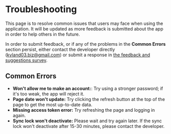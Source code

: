 # Troubleshooting

This page is to resolve common issues that users may face when using the application. It will be updated as more feedback is submitted about the app in order to help others in the future. 

In order to submit feedback, or if any of the problems in the **Common Errors** section persist, either contact the developer directly (kyland03.biz@gmail.com) or submit a response in [the feedback and suggestions survey](https://docs.google.com/forms/d/e/1FAIpQLSdnHra5UFWGHW-fNdn6nQvekv5km9TkRfKEhTzGPBTfhlgGBQ/viewform?usp=sharing).

## Common Errors

- **Won't allow me to make an account:**: Try using a stronger password; if it's too weak, the app will reject it.
- **Page date won't update:** Try clicking the refresh button at the top of the page to get the most up-to-date data.
- **Missing access token error:** Try refreshing the page and logging in again.
- **Sync lock won't deactivate:** Please wait and try again later. If the sync lock won't deactivate after 15-30 minutes, please contact the developer.